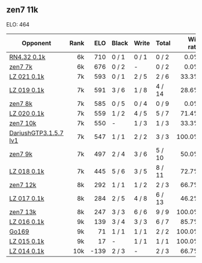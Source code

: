 ## zen7 11k ##

ELO: 464

Opponent | Rank | ELO | Black | Write | Total | Win rate
---------|-----:|----:|-------|-------|-------|-------:
[RN4.32 0.1k](RN4.32%200.1k.md) | 6k | 710 | 0 / 1 | 0 / 1 | 0 / 2 | 0.0%
[zen7 7k](zen7%207k.md) | 6k | 676 | 0 / 2 | - | 0 / 2 | 0.0%
[LZ 021 0.1k](LZ%20021%200.1k.md) | 7k | 593 | 0 / 1 | 2 / 5 | 2 / 6 | 33.3%
[LZ 019 0.1k](LZ%20019%200.1k.md) | 7k | 591 | 3 / 6 | 1 / 8 | 4 / 14 | 28.6%
[zen7 8k](zen7%208k.md) | 7k | 585 | 0 / 5 | 0 / 4 | 0 / 9 | 0.0%
[LZ 020 0.1k](LZ%20020%200.1k.md) | 7k | 559 | 1 / 2 | 4 / 5 | 5 / 7 | 71.4%
[zen7 10k](zen7%2010k.md) | 7k | 550 | - | 1 / 3 | 1 / 3 | 33.3%
[DariushGTP3.1.5.7 lv1](DariushGTP3.1.5.7%20lv1.md) | 7k | 547 | 1 / 1 | 2 / 2 | 3 / 3 | 100.0%
[zen7 9k](zen7%209k.md) | 7k | 497 | 2 / 4 | 3 / 6 | 5 / 10 | 50.0%
[LZ 018 0.1k](LZ%20018%200.1k.md) | 7k | 445 | 5 / 6 | 3 / 5 | 8 / 11 | 72.7%
[zen7 12k](zen7%2012k.md) | 8k | 292 | 1 / 1 | 1 / 2 | 2 / 3 | 66.7%
[LZ 017 0.1k](LZ%20017%200.1k.md) | 8k | 284 | 2 / 5 | 4 / 8 | 6 / 13 | 46.2%
[zen7 13k](zen7%2013k.md) | 8k | 247 | 3 / 3 | 6 / 6 | 9 / 9 | 100.0%
[LZ 016 0.1k](LZ%20016%200.1k.md) | 9k | 139 | 3 / 4 | 3 / 3 | 6 / 7 | 85.7%
[Go169](Go169.md) | 9k | 71 | 1 / 1 | 1 / 1 | 2 / 2 | 100.0%
[LZ 015 0.1k](LZ%20015%200.1k.md) | 9k | 17 | - | 1 / 1 | 1 / 1 | 100.0%
[LZ 014 0.1k](LZ%20014%200.1k.md) | 10k | -139 | 2 / 3 | - | 2 / 3 | 66.7%
